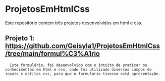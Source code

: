 # ProjetosEmHtmlCss

  Este repositório contém três projetos desenvolvidos em html e css.
 
 ## Projeto 1: https://github.com/Geisyla1/ProjetosEmHtmlCss/tree/main/formul%C3%A1rio
      Este formulário, foi desenvolvido com o intuito de praticar os conhecimentos em html e css, onde foi utilizado diversos campos de inputs e estilos css, para que o formulário tivesse está apresentação.


